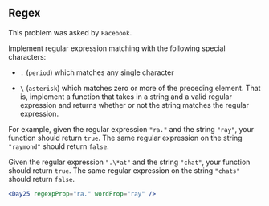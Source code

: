 ## Regex

This problem was asked by `Facebook`.

Implement regular expression matching with the following special characters:

- `.` (`period`) which matches any single character

- `\` (`asterisk`) which matches zero or more of the preceding element. That is, implement a function that takes in a string and a valid regular expression and returns whether or not the string matches the regular expression.

For example, given the regular expression `"ra."` and the string `"ray"`, your function should return `true`. The same regular expression on the string `"raymond"` should return `false`.

Given the regular expression `".\*at"` and the string `"chat"`, your function should return `true`. The same regular expression on the string `"chats"` should return `false`.

```jsx
<Day25 regexpProp="ra." wordProp="ray" />
```
